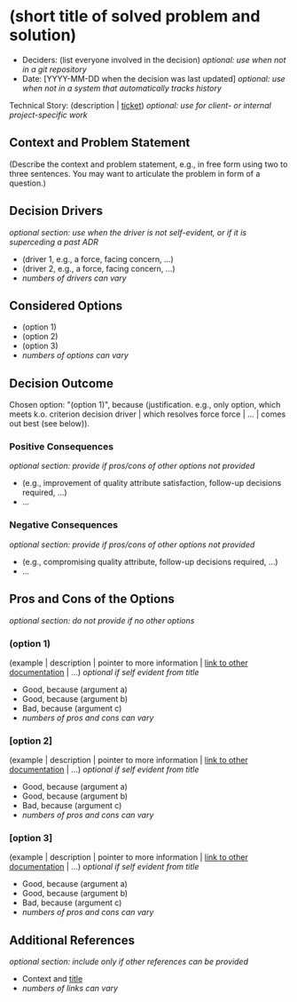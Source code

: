 # (short title of solved problem and solution)

* Deciders: (list everyone involved in the decision) _optional: use when not in a git repository_
* Date: [YYYY-MM-DD when the decision was last updated] _optional: use when not in a system that automatically tracks history_

Technical Story: (description | [ticket](http://example.com/link-to-ticket)) _optional: use for client- or internal project-specific work_

## Context and Problem Statement

(Describe the context and problem statement, e.g., in free form using two to three sentences. You may want to articulate the problem in form of a question.)

## Decision Drivers
_optional section: use when the driver is not self-evident, or if it is superceding a past ADR_

* (driver 1, e.g., a force, facing concern, …)
* (driver 2, e.g., a force, facing concern, …)
* _numbers of drivers can vary_

## Considered Options

* (option 1)
* (option 2)
* (option 3)
* _numbers of options can vary_

## Decision Outcome

Chosen option: "(option 1)", because (justification. e.g., only option, which meets k.o. criterion decision driver | which resolves force force | … | comes out best (see below)).

### Positive Consequences
_optional section: provide if pros/cons of other options not provided_

* (e.g., improvement of quality attribute satisfaction, follow-up decisions required, …)
* …

### Negative Consequences
_optional section: provide if pros/cons of other options not provided_

* (e.g., compromising quality attribute, follow-up decisions required, …)
* …

## Pros and Cons of the Options
_optional section: do not provide if no other options_

### (option 1)

(example | description | pointer to more information | [link to other documentation](https://example.com/some/url) | …) _optional if self evident from title_

* Good, because (argument a)
* Good, because (argument b)
* Bad, because (argument c)
* _numbers of pros and cons can vary_

### [option 2]

(example | description | pointer to more information | [link to other documentation](https://example.com/some/url) | …) _optional if self evident from title_

* Good, because (argument a)
* Good, because (argument b)
* Bad, because (argument c)
* _numbers of pros and cons can vary_

### [option 3]

(example | description | pointer to more information | [link to other documentation](https://example.com/some/url) | …) _optional if self evident from title_

* Good, because (argument a)
* Good, because (argument b)
* Bad, because (argument c)
* _numbers of pros and cons can vary_

## Additional References
_optional section: include only if other references can be provided_

* Context and [title](https://example.com/with/link)
* _numbers of links can vary_
